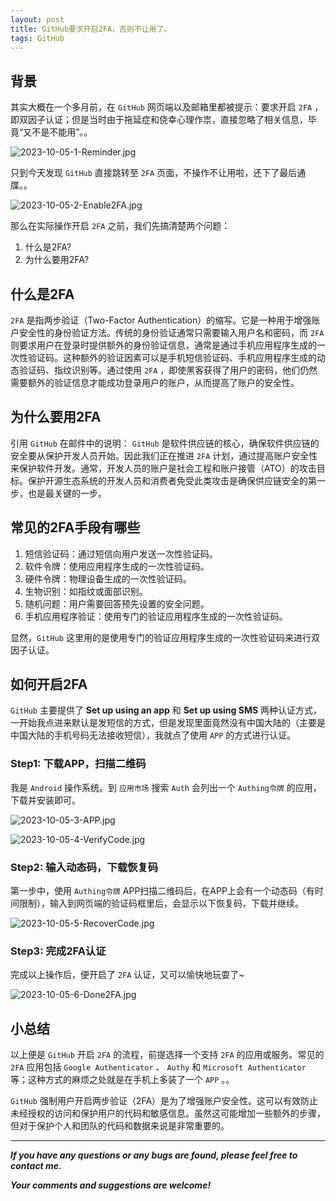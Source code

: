 ```yaml
---
layout: post
title: GitHub要求开启2FA，否则不让用了。
tags: GitHub
---
```


## 背景

其实大概在一个多月前，在 `GitHub` 网页端以及邮箱里都被提示：要求开启 `2FA` ，即双因子认证；但是当时由于拖延症和侥幸心理作祟，直接忽略了相关信息，毕竟“又不是不能用”。。

![2023-10-05-1-Reminder.jpg](https://github.com/heartsuit/heartsuit.github.io/raw/master/pictures/2023-10-05-1-Reminder.jpg)

只到今天发现 `GitHub` 直接跳转至 `2FA` 页面，不操作不让用啦，还下了最后通牒。。

![2023-10-05-2-Enable2FA.jpg](https://github.com/heartsuit/heartsuit.github.io/raw/master/pictures/2023-10-05-2-Enable2FA.jpg)

那么在实际操作开启 `2FA` 之前，我们先搞清楚两个问题：
1. 什么是2FA?
2. 为什么要用2FA?

## 什么是2FA

`2FA` 是指两步验证（Two-Factor Authentication）的缩写。它是一种用于增强账户安全性的身份验证方法。传统的身份验证通常只需要输入用户名和密码，而 `2FA` 则要求用户在登录时提供额外的身份验证信息，通常是通过手机应用程序生成的一次性验证码。这种额外的验证因素可以是手机短信验证码、手机应用程序生成的动态验证码、指纹识别等。通过使用 `2FA` ，即使黑客获得了用户的密码，他们仍然需要额外的验证信息才能成功登录用户的账户，从而提高了账户的安全性。

## 为什么要用2FA

引用 `GitHub` 在邮件中的说明： `GitHub` 是软件供应链的核心，确保软件供应链的安全要从保护开发人员开始。因此我们正在推进 `2FA` 计划，通过提高账户安全性来保护软件开发。通常，开发人员的账户是社会工程和账户接管（ATO）的攻击目标。保护开源生态系统的开发人员和消费者免受此类攻击是确保供应链安全的第一步，也是最关键的一步。

## 常见的2FA手段有哪些

1. 短信验证码：通过短信向用户发送一次性验证码。
2. 软件令牌：使用应用程序生成的一次性验证码。
3. 硬件令牌：物理设备生成的一次性验证码。
4. 生物识别：如指纹或面部识别。
5. 随机问题：用户需要回答预先设置的安全问题。
6. 手机应用程序验证：使用专门的验证应用程序生成的一次性验证码。

显然，`GitHub` 这里用的是使用专门的验证应用程序生成的一次性验证码来进行双因子认证。

## 如何开启2FA

`GitHub` 主要提供了 **Set up using an app** 和 **Set up using SMS** 两种认证方式，一开始我点进来默认是发短信的方式，但是发现里面竟然没有中国大陆的（主要是中国大陆的手机号码无法接收短信），我就点了使用 `APP` 的方式进行认证。

### Step1: 下载APP，扫描二维码

我是 `Android` 操作系统。到 `应用市场` 搜索 `Auth` 会列出一个 `Authing令牌` 的应用，下载并安装即可。

![2023-10-05-3-APP.jpg](https://github.com/heartsuit/heartsuit.github.io/raw/master/pictures/2023-10-05-3-APP.jpg)

![2023-10-05-4-VerifyCode.jpg](https://github.com/heartsuit/heartsuit.github.io/raw/master/pictures/2023-10-05-4-VerifyCode.jpg)

### Step2: 输入动态码，下载恢复码

第一步中，使用 `Authing令牌` APP扫描二维码后，在APP上会有一个动态码（有时间限制），输入到网页端的验证码框里后，会显示以下恢复码，下载并继续。

![2023-10-05-5-RecoverCode.jpg](https://github.com/heartsuit/heartsuit.github.io/raw/master/pictures/2023-10-05-5-RecoverCode.jpg)

### Step3: 完成2FA认证

完成以上操作后，便开启了 `2FA` 认证，又可以愉快地玩耍了~

![2023-10-05-6-Done2FA.jpg](https://github.com/heartsuit/heartsuit.github.io/raw/master/pictures/2023-10-05-6-Done2FA.jpg)

## 小总结

以上便是 `GitHub` 开启 `2FA` 的流程，前提选择一个支持 `2FA` 的应用或服务。常见的 `2FA` 应用包括 `Google Authenticator` 、 `Authy` 和 `Microsoft Authenticator` 等；这种方式的麻烦之处就是在手机上多装了一个 `APP` 。。

`GitHub` 强制用户开启两步验证（2FA）是为了增强账户安全性。这可以有效防止未经授权的访问和保护用户的代码和敏感信息。虽然这可能增加一些额外的步骤，但对于保护个人和团队的代码和数据来说是非常重要的。

---

**_If you have any questions or any bugs are found, please feel free to contact me._**

**_Your comments and suggestions are welcome!_**
